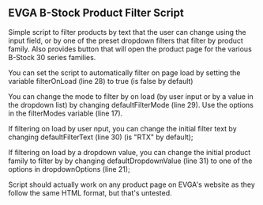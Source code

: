 ## EVGA B-Stock Product Filter Script
Simple script to filter products by text that the user can change using the input field, or by one of the preset dropdown filters that filter by product family. Also provides button that will open the product page for the various B-Stock 30 series families.

You can set the script to automatically filter on page load by setting the variable filterOnLoad (line 28) to true (is false by default)

You can change the mode to filter by on load (by user input or by a value in the dropdown list) by changing defaultFilterMode (line 29). Use the options in the filterModes variable (line 17).

If filtering on load by user nput, you can change the initial filter text by changing defaultFilterText (line 30) (is "RTX" by default);

If filtering on load by a dropdown value, you can change the initial product family to filter by by changing defaultDropdownValue (line 31) to one of the options in dropdownOptions (line 21);

Script should actually work on any product page on EVGA's website as they follow the same HTML format, but that's untested.
